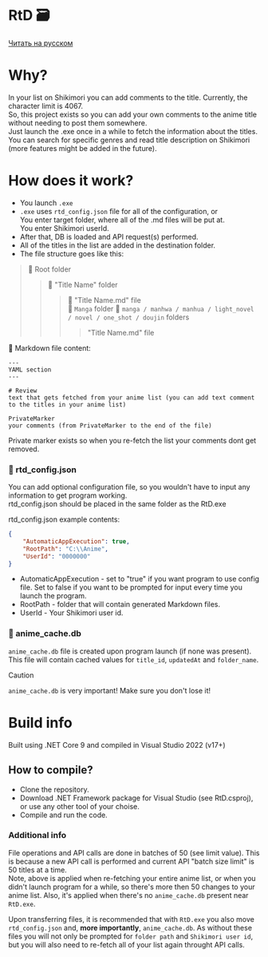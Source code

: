 # RtD :card_file_box:

[Читать на русском](README_RU.md)

# Why?

In your list on Shikimori you can add comments to the title. Currently, the character limit is 4067.  
So, this project exists so you can add your own comments to the anime title without needing to post them somewhere.  
Just launch the .exe once in a while to fetch the information about the titles. You can search for specific genres and read title description on Shikimori (more features might be added in the future).

# How does it work?

- You launch `.exe`
- `.exe` uses `rtd_config.json` file for all of the configuration, or  
You enter target folder, where all of the .md files will be put at.  
You enter Shikimori userId.  
- After that, DB is loaded and API request(s) performed.
- All of the titles in the list are added in the destination folder.
- The file structure goes like this:
  

> :open_file_folder: Root folder
> > :open_file_folder: "Title Name" folder
> > > :page_facing_up: "Title Name.md" file  
> > :open_file_folder: `Manga` folder
> > > :open_file_folder: `manga / manhwa / manhua / light_novel / novel / one_shot / doujin` folders
> > > > "Title Name.md" file
  
  
:page_facing_up: Markdown file content:
```
---
YAML section
---

# Review
text that gets fetched from your anime list (you can add text comment to the titles in your anime list)

PrivateMarker
your comments (from PrivateMarker to the end of the file)
```
Private marker exists so when you re-fetch the list your comments dont get removed.

### :page_with_curl: rtd_config.json

You can add optional configuration file, so you wouldn't have to input any information to get program working.  
rtd_config.json should be placed in the same folder as the RtD.exe  

rtd_config.json example contents:
```json
{
    "AutomaticAppExecution": true,
    "RootPath": "C:\\Anime",
    "UserId": "0000000"
}
```

- AutomaticAppExecution - set to "true" if you want program to use config file. Set to false if you want to be prompted for input every time you launch the program.
- RootPath - folder that will contain generated Markdown files.
- UserId - Your Shikimori user id.

### :floppy_disk: anime_cache.db
  
`anime_cache.db` file is created upon program launch (if none was present).  
This file will contain cached values for `title_id`, `updatedAt` and `folder_name`.
  
> [!CAUTION]
> `anime_cache.db` is very important! Make sure you don't lose it!
  
# Build info

Built using .NET Core 9 and compiled in Visual Studio 2022 (v17+)

## How to compile?

- Clone the repository.
- Download .NET Framework package for Visual Studio (see RtD.csproj), or use any other tool of your choise.
- Compile and run the code.

### Additional info

File operations and API calls are done in batches of 50 (see limit value). This is because a new API call is performed and current API "batch size limit" is 50 titles at a time.  
Note, above is applied when re-fetching your entire anime list, or when you didn't launch program for a while, so there's more then 50 changes to your anime list. Also, it's applied when there's no `anime_cache.db` present near `RtD.exe`.  
  
Upon transferring files, it is recommended that with `RtD.exe` you also move `rtd_config.json` and, **more importantly**, `anime_cache.db`. As without these files you will not only be prompted for `folder path` and `Shikimori user id`, but you will also need to re-fetch all of your list again throught API calls.
